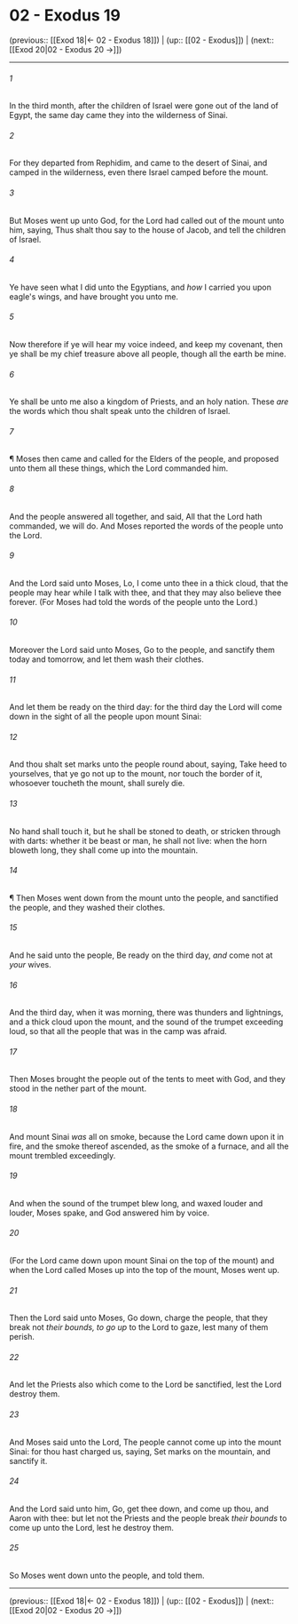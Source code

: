 # 02 - Exodus 19

(previous:: [[Exod 18|← 02 - Exodus 18]]) | (up:: [[02 - Exodus]]) | (next:: [[Exod 20|02 - Exodus 20 →]])

***


###### 1 
In the third month, after the children of Israel were gone out of the land of Egypt, the same day came they into the wilderness of Sinai. 

###### 2 
For they departed from Rephidim, and came to the desert of Sinai, and camped in the wilderness, even there Israel camped before the mount. 

###### 3 
But Moses went up unto God, for the Lord had called out of the mount unto him, saying, Thus shalt thou say to the house of Jacob, and tell the children of Israel. 

###### 4 
Ye have seen what I did unto the Egyptians, and _how_ I carried you upon eagle's wings, and have brought you unto me. 

###### 5 
Now therefore if ye will hear my voice indeed, and keep my covenant, then ye shall be my chief treasure above all people, though all the earth be mine. 

###### 6 
Ye shall be unto me also a kingdom of Priests, and an holy nation. These _are_ the words which thou shalt speak unto the children of Israel. 

###### 7 
¶ Moses then came and called for the Elders of the people, and proposed unto them all these things, which the Lord commanded him. 

###### 8 
And the people answered all together, and said, All that the Lord hath commanded, we will do. And Moses reported the words of the people unto the Lord. 

###### 9 
And the Lord said unto Moses, Lo, I come unto thee in a thick cloud, that the people may hear while I talk with thee, and that they may also believe thee forever. (For Moses had told the words of the people unto the Lord.) 

###### 10 
Moreover the Lord said unto Moses, Go to the people, and sanctify them today and tomorrow, and let them wash their clothes. 

###### 11 
And let them be ready on the third day: for the third day the Lord will come down in the sight of all the people upon mount Sinai: 

###### 12 
And thou shalt set marks unto the people round about, saying, Take heed to yourselves, that ye go not up to the mount, nor touch the border of it, whosoever toucheth the mount, shall surely die. 

###### 13 
No hand shall touch it, but he shall be stoned to death, or stricken through with darts: whether it be beast or man, he shall not live: when the horn bloweth long, they shall come up into the mountain. 

###### 14 
¶ Then Moses went down from the mount unto the people, and sanctified the people, and they washed their clothes. 

###### 15 
And he said unto the people, Be ready on the third day, _and_ come not at _your_ wives. 

###### 16 
And the third day, when it was morning, there was thunders and lightnings, and a thick cloud upon the mount, and the sound of the trumpet exceeding loud, so that all the people that was in the camp was afraid. 

###### 17 
Then Moses brought the people out of the tents to meet with God, and they stood in the nether part of the mount. 

###### 18 
And mount Sinai _was_ all on smoke, because the Lord came down upon it in fire, and the smoke thereof ascended, as the smoke of a furnace, and all the mount trembled exceedingly. 

###### 19 
And when the sound of the trumpet blew long, and waxed louder and louder, Moses spake, and God answered him by voice. 

###### 20 
(For the Lord came down upon mount Sinai on the top of the mount) and when the Lord called Moses up into the top of the mount, Moses went up. 

###### 21 
Then the Lord said unto Moses, Go down, charge the people, that they break not _their bounds, to go up_ to the Lord to gaze, lest many of them perish. 

###### 22 
And let the Priests also which come to the Lord be sanctified, lest the Lord destroy them. 

###### 23 
And Moses said unto the Lord, The people cannot come up into the mount Sinai: for thou hast charged us, saying, Set marks on the mountain, and sanctify it. 

###### 24 
And the Lord said unto him, Go, get thee down, and come up thou, and Aaron with thee: but let not the Priests and the people break _their bounds_ to come up unto the Lord, lest he destroy them. 

###### 25 
So Moses went down unto the people, and told them.

***

(previous:: [[Exod 18|← 02 - Exodus 18]]) | (up:: [[02 - Exodus]]) | (next:: [[Exod 20|02 - Exodus 20 →]])
